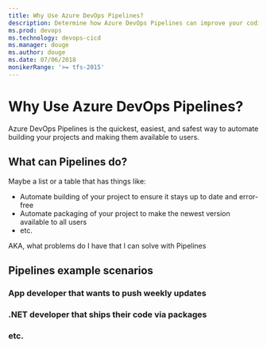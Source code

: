 ```yaml
---
title: Why Use Azure DevOps Pipelines?
description: Determine how Azure DevOps Pipelines can improve your coding environment and code delivery.
ms.prod: devops
ms.technology: devops-cicd
ms.manager: douge
ms.author: douge
ms.date: 07/06/2018
monikerRange: '>= tfs-2015'
---
```


# Why Use Azure DevOps Pipelines?

Azure DevOps Pipelines is the quickest, easiest, and safest way to automate building your projects and making them available to users.

## What can Pipelines do?

Maybe a list or a table that has things like:

* Automate building of your project to ensure it stays up to date and error-free
* Automate packaging of your project to make the newest version available to all users
* etc.

AKA, what problems do I have that I can solve with Pipelines

## Pipelines example scenarios

### App developer that wants to push weekly updates

### .NET developer that ships their code via packages

### etc.

